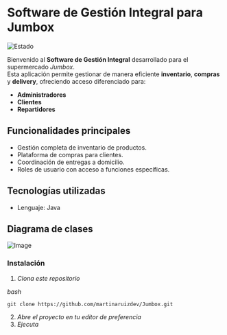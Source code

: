 # Software de Gestión Integral para Jumbox

![Estado](https://img.shields.io/badge/Estado-En%20Desarrollo-yellow)  

Bienvenido al **Software de Gestión Integral** desarrollado para el supermercado *Jumbox*.  
Esta aplicación permite gestionar de manera eficiente **inventario**, **compras** y **delivery**, ofreciendo acceso diferenciado para:

- **Administradores**
- **Clientes**
- **Repartidores**



## Funcionalidades principales

- Gestión completa de inventario de productos.
- Plataforma de compras para clientes.
- Coordinación de entregas a domicilio.
- Roles de usuario con acceso a funciones específicas.



## Tecnologías utilizadas

- Lenguaje: Java



## Diagrama de clases

![Image](https://github.com/user-attachments/assets/2b441c69-fc1e-4835-a215-fb794a0cbdc6)



### Instalación

1. _Clona este repositorio_

_bash_

```
git clone https://github.com/martinaruizdev/Jumbox.git
```

2. _Abre el proyecto en tu editor de preferencia_
3. _Ejecuta_
